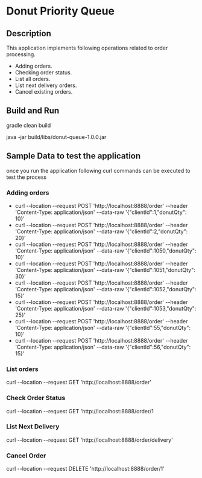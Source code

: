 # Donut Priority Queue

## Description

This application implements following operations related to order processing.

* Adding orders. 
* Checking order status. 
* List all orders. 
* List next delivery orders. 
* Cancel existing orders.


## Build and Run

gradle clean build

java -jar build/libs/donut-queue-1.0.0.jar

## Sample Data to test the application

once you run the application following curl commands can be executed to test the process

### Adding orders
* curl --location --request POST 'http://localhost:8888/order' --header 'Content-Type: application/json' --data-raw '{"clientId":1,"donutQty": 10}'
* curl --location --request POST 'http://localhost:8888/order' --header 'Content-Type: application/json' --data-raw '{"clientId":2,"donutQty": 20}'
* curl --location --request POST 'http://localhost:8888/order' --header 'Content-Type: application/json' --data-raw '{"clientId":1050,"donutQty": 10}'
* curl --location --request POST 'http://localhost:8888/order' --header 'Content-Type: application/json' --data-raw '{"clientId":1051,"donutQty": 30}'
* curl --location --request POST 'http://localhost:8888/order' --header 'Content-Type: application/json' --data-raw '{"clientId":1052,"donutQty": 15}'
* curl --location --request POST 'http://localhost:8888/order' --header 'Content-Type: application/json' --data-raw '{"clientId":1053,"donutQty": 25}'
* curl --location --request POST 'http://localhost:8888/order' --header 'Content-Type: application/json' --data-raw '{"clientId":55,"donutQty": 10}'
* curl --location --request POST 'http://localhost:8888/order' --header 'Content-Type: application/json' --data-raw '{"clientId":56,"donutQty": 15}'

### List orders
curl --location --request GET 'http://localhost:8888/order'

### Check Order Status
curl --location --request GET 'http://localhost:8888/order/1

### List Next Delivery
curl --location --request GET 'http://localhost:8888/order/delivery'

### Cancel Order
curl --location --request DELETE 'http://localhost:8888/order/1'